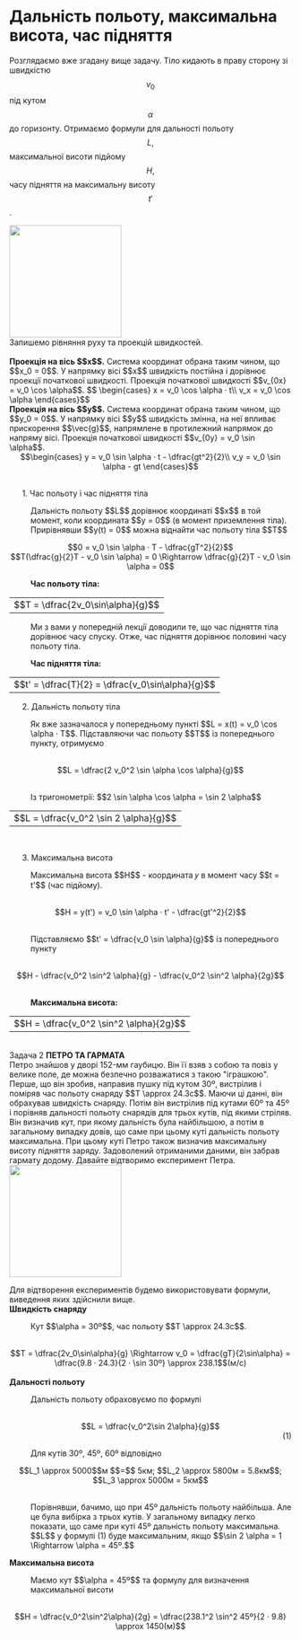 # Дальнiсть польоту, максимальна висота, час пiдняття

Розглядаємо вже згадану вище задачу. Тiло кидають в праву сторону зi швидкiстю $$v_0$$ пiд кутом $$\alpha$$ до горизонту. Отримаємо формули для дальностi польоту $$L,$$ максимальної висоти пiдйому $$H,$$ часу пiдняття на максимальну висоту $$t'$$.

<img class="image" width="200" height="200" src="https://rawgit.com/chudaol/ed-era-book-physics/master/images/chapter_3/5.png" />
<br>
Запишемо рiвняння руху та проекцiй швидкостей.
<br>
<br>
<b>Проекцiя на вiсь $$x$$.</b> Система координат обрана таким чином, що $$x_0 = 0$$. У напрямку вiсi $$x$$ швидкiсть постiйна i дорiвнює проекцiї початкової швидкостi. Проекцiя
початкової швидкостi $$v_{0x} = v_0 \cos \alpha$$.
$$
\begin{cases}
x = v_0 \cos \alpha · t\\
v_x = v_0 \cos \alpha
\end{cases}$$
<br>
<b>Проекцiя на вiсь $$y$$.</b> Система координат обрана таким чином, що $$y_0 = 0$$. У напрямку вiсi $$y$$ швидкiсть змiнна, на неї впливає прискорення $$\vec{g}$$, напрямлене в протилежний напрямок до напряму вiсi. Проекцiя початкової швидкостi $$v_{0y} = v_0 \sin \alpha$$.
<br>
<div align="center">$$\begin{cases}
y = v_0 \sin \alpha · t - \dfrac{gt^2}{2}\\
v_y = v_0 \sin \alpha - gt
\end{cases}$$</div>
<br>
<p style="margin-left:0.6cm;"><span class="p1">1. Час польоту i час пiдняття тiла</span></p>
<div class="space"><p style="margin-left:1cm;">Дальнiсть польоту $$L$$ дорiвнює координатi $$x$$ в той момент, коли координата $$y = 0$$ (в момент приземлення тiла). Прирiвнявши $$y(t) = 0$$ можна вiднайти час польоту тiла $$T$$</p</div>
<div align="center">$$0 = v_0 \sin \alpha · T - \dfrac{gT^2}{2}$$</div>
<div align="center">$$T(\dfrac{g}{2}T - v_0 \sin \alpha) = 0 \Rightarrow \dfrac{g}{2}T - v_0 \sin \alpha = 0$$</div>
<p style="margin-left:1cm;"><b>Час польоту тiла:</b></p>
<div class="centered-table-wrapper">
<table class="centered-table">
<tr class="eq">
<td class="eq">
<p1>$$T = \dfrac{2v_0\sin\alpha}{g}$$</p1>
</td>
</tr>
</table></div>
<p></p>

<p style="margin-left:1cm;">Ми з вами у попереднiй лекцiї доводили те, що час пiдняття тiла дорiвнює часу
спуску. Отже, час пiдняття дорiвнює половинi часу польоту тiла.</p>
<p style="margin-left:1cm;"><b>Час пiдняття тiла:</b></p>
<div class="centered-table-wrapper">
<table class="centered-table">
<tr class="eq">
<td class="eq">
<p1>$$t' = \dfrac{T}{2} = \dfrac{v_0\sin\alpha}{g}$$</p1>
</td>
</tr>
</table></div>
<p></p>
<p style="margin-left:0.6cm;"><span class="p1">2. Дальнiсть польоту тiла</span></p>
<p style="margin-left:1cm;">Як вже зазначалося у попередньому пунктi $$L = x(t) = v_0 \cos \alpha · T$$. Пiдставляючи час польоту $$T$$ iз попереднього пункту, отримуємо</p>
<br>
<div align="center">$$L = \dfrac{2 v_0^2 \sin \alpha \cos \alpha}{g}$$</div>
<br>
<p style="margin-left:1cm;">Iз тригонометрiї: $$2 \sin \alpha \cos \alpha = \sin 2 \alpha$$</p>
<div class="centered-table-wrapper">
<table class="centered-table">
<tr class="eq">
<td class="eq">
<p1>$$L = \dfrac{v_0^2 \sin 2 \alpha}{g}$$</p1>
</td>
</tr>
</table></div>
<p></p>
<br>
<p style="margin-left:0.6cm;"><span class="p1">3. Максимальна висота</span></p>
<p style="margin-left:1cm;">Максимальна висота $$H$$ - координата 𝑦 в момент часу $$t = t'$$ (час пiдйому).</p>
<br>
<div align="center">$$H = y(t') = v_0 \sin \alpha · t' - \dfrac{gt'^2}{2}$$</div>
<br>
<p style="margin-left:1cm;">Пiдставляємо $$t' = \dfrac{v_0 \sin \alpha}{g}$$ iз попереднього пункту</p>
<br>
<div align="center">$$H - \dfrac{v_0^2 \sin^2 \alpha}{g} - \dfrac{v_0^2 \sin^2 \alpha}{2g}$$</div>
<br>
<p style="margin-left:1cm;"><b>Максимальна висота:</b></p>
<div class="centered-table-wrapper">
<table class="centered-table">
<tr class="eq">
<td class="eq">
<p1>$$H = \dfrac{v_0^2 \sin^2 \alpha}{2g}$$</p1>
</td>
</tr>
</table></div>
<p></p>
<br>
<div class="task-wrap">
<span class="task">Задача 2</span> <b>ПЕТРО ТА ГАРМАТА</b>
<div class="task-text">
Петро знайшов у дворi 152-мм гаубицю. Вiн її взяв з собою та повiз у велике поле, де можна безпечно розважатися з такою "iграшкою". Перше, що вiн зробив, направив пушку пiд кутом 30º, вистрiлив i помiряв час польоту снаряду $$T \approx 24.3c$$. Маючи цi даннi, вiн обрахував швидкiсть снаряду. Потiм вiн вистрiлив пiд кутами 60º та 45º i порiвняв дальностi польоту снарядiв для трьох кутiв, пiд якими стрiляв. Вiн визначив кут, при якому дальнiсть була найбiльшою, а потiм в загальному випадку довiв, що саме при цьому кутi дальнiсть польоту максимальна.
При цьому кутi Петро також визначив максимальну висоту пiдняття заряду. Задоволений отриманими даними, вiн забрав гармату додому. Давайте вiдтворимо експеримент Петра.

<img class="image" width="200" height="200" src="https://rawgit.com/chudaol/ed-era-book-physics/master/images/chapter_3/6.png" />

Для вiдтворення експериментiв будемо використовувати формули, виведення яких здiйснили вище.
<br>
<b>Швидкiсть снаряду</b>
<br>
<p style="margin-left:1cm;">Кут $$\alpha = 30º$$, час польоту $$T \approx 24.3c$$.</p>
<br>
<div align="center">$$T = \dfrac{2v_0\sin\alpha}{g} \Rightarrow v_0 = \dfrac{gT}{2\sin\alpha} = \dfrac{9.8 · 24.3}{2 · \sin 30º} \approx 238.1$$(м/с)</div>
<br>
<b>Дальностi польоту</b>
<br>
<p style="margin-left:1cm;">Дальнiсть польоту обраховуємо по формулi</p>
<br>
<div align="center">$$L = \dfrac{v_0^2\sin 2\alpha}{g}$$</div><div align="right">(1)</div>
<p style="margin-left:1cm;">Для кутiв 30º, 45º, 60º вiдповiдно</p>
<div align="center">$$L_1 \approx 5000$$м $$=$$ 5км; $$L_2 \approx 5800м = 5.8км$$; $$L_3 \approx 5000м = 5км$$</div>
<br>
<p style="margin-left:1cm;">Порiвнявши, бачимо, що при 45º дальнiсть польоту найбiльша. Але це була вибiрка з трьох кутiв. У загальному випадку легко показати, що саме при кутi 45º дальнiсть польоту максимальна. $$L$$ у формулi (1) буде максимальним, якщо $$\sin 2 \alpha = 1 \Rightarrow \alpha = 45º.$$</p>
<b>Максимальна висота</b>
<br>
<p style="margin-left:1cm;">Маємо кут $$\alpha = 45º$$ та формулу для визначення максимальної висоти</p>
<br>
<div align="center">$$H = \dfrac{v_0^2\sin^2\alpha}{2g} = \dfrac{238.1^2 \sin^2 45º}{2 · 9.8} \approx 1450(м)$$</div>
</div>
</div>